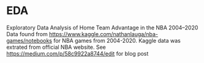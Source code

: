 # EDA
Exploratory Data Analysis of Home Team Advantage in the NBA 2004–2020
Data found from https://www.kaggle.com/nathanlauga/nba-games/notebooks for NBA games from 2004-2020. Kaggle data was extrated from official NBA website.
See https://medium.com/p/58c9922a8744/edit for blog post
